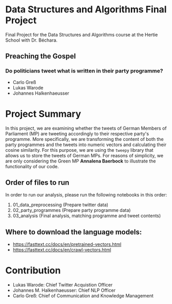 # Data Structures and Algorithms Final Project
Final Project for the Data Structures and Algorithms course at the Hertie School with Dr. Béchara. 

## Preaching the Gospel 
### Do politicians tweet what is written in their party programme?

* Carlo Greß 
* Lukas Warode  
* Johannes Halkenhaeusser


# Project Summary

In this project, we are examining whether the tweets of German Members of Parliament (MP) are tweeting accordingly to their respective party's programme. More specifically, we are transforming the content of both the party programmes and the tweets into numeric vectors and calculating their cosine similarity. For this purpose, we are using the ``tweepy`` library that allows us to store the tweets of German MPs. For reasons of simplicity, we are only considering the Green MP **Annalena Baerbock** to illustrate the functionality of our code.   


## Order of files to run

In order to run our analysis, please run the following notebooks in this order: 

1. 01_data_preprocessing (Prepare twitter data)
2. 02_party_programmes  (Prepare party programme data)
3. 03_analysis (Final analysis, matching programme and tweet contents)


## Where to download the language models:

- https://fasttext.cc/docs/en/pretrained-vectors.html
- https://fasttext.cc/docs/en/crawl-vectors.html


# Contribution
* Lukas Warode: Chief Twitter Acquistion Officer
* Johannes M. Halkenhaeusser: Chief NLP Officer
* Carlo Greß: Chief of Communication and Knowledge Management

